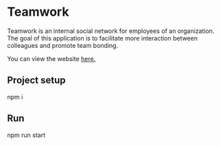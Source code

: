 # Teamwork 
Teamwork is an internal social network for employees of an organization. The goal of this application is to facilitate more interaction between colleagues and promote team bonding.

You can view the website [here.](https://master--tehzz-teamwork.netlify.app)

## Project setup
npm i 

## Run 
npm run start

